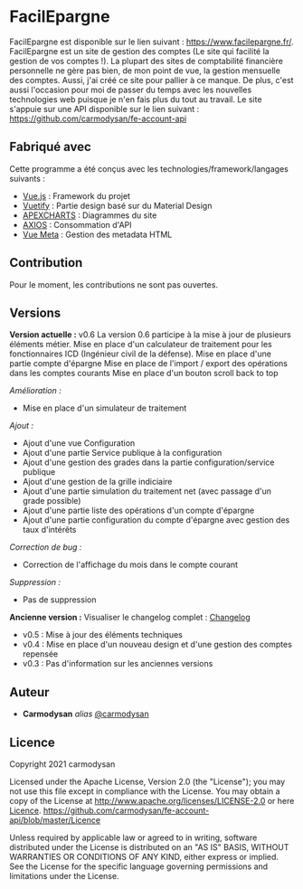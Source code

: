# FacilEpargne
FacilEpargne est disponible sur le lien suivant : https://www.facilepargne.fr/. 
FacilEpargne est un site de gestion des comptes (Le site qui facilité la gestion de vos comptes !).
La plupart des sites de comptabilité financière personnelle ne gère pas bien, de mon point de vue, la gestion mensuelle des comptes.
Aussi, j'ai créé ce site pour pallier à ce manque. De plus, c'est aussi l'occasion pour moi de passer du temps avec les nouvelles technologies web puisque je n'en fais plus du tout au travail. 
Le site s'appuie sur une API disponible sur le lien suivant : https://github.com/carmodysan/fe-account-api

## Fabriqué avec
Cette programme a été conçus avec les technologies/framework/langages suivants :
* [Vue.js](https://vuejs.org/) : Framework du projet
* [Vuetify](https://vuetifyjs.com/) : Partie design basé sur du Material Design
* [APEXCHARTS](https://apexcharts.com/) : Diagrammes du site
* [AXIOS](https://axios-http.com/) : Consommation d'API
* [Vue Meta](https://vue-meta.nuxtjs.org/) : Gestion des metadata HTML


## Contribution
Pour le moment, les contributions ne sont pas ouvertes.

## Versions
**Version actuelle :** v0.6
La version 0.6 participe à la mise à jour de plusieurs éléments métier.
Mise en place d'un calculateur de traitement pour les fonctionnaires ICD (Ingénieur civil de la défense).
Mise en place d'une partie compte d'épargne
Mise en place de l'import / export des opérations dans les comptes courants
Mise en place d'un bouton scroll back to top

*Amélioration :*
* Mise en place d'un simulateur de traitement

*Ajout :*
* Ajout d'une vue Configuration
* Ajout d'une partie Service publique à la configuration
* Ajout d'une gestion des grades dans la partie configuration/service publique
* Ajout d'une gestion de la grille indiciaire
* Ajout d'une partie simulation du traitement net (avec passage d'un grade possible)
* Ajout d'une partie liste des opérations d'un compte d'épargne
* Ajout d'une partie configuration du compte d'épargne avec gestion des taux d'intérêts

*Correction de bug :*
* Correction de l'affichage du mois dans le compte courant

*Suppression :*
* Pas de suppression

**Ancienne version :** 
Visualiser le changelog complet : [Changelog](Changelog.md)
* v0.5 : Mise à jour des éléments techniques
* v0.4 : Mise en place d'un nouveau design et d'une gestion des comptes repensée
* v0.3 : Pas d'information sur les anciennes versions

## Auteur
* **Carmodysan** _alias_ [@carmodysan](https://github.com/carmodysan)

## Licence
Copyright 2021 carmodysan

Licensed under the Apache License, Version 2.0 (the "License");
you may not use this file except in compliance with the License.
You may obtain a copy of the License at http://www.apache.org/licenses/LICENSE-2.0 or here [Licence](Licence).
https://github.com/carmodysan/fe-account-api/blob/master/Licence

Unless required by applicable law or agreed to in writing, software
distributed under the License is distributed on an "AS IS" BASIS,
WITHOUT WARRANTIES OR CONDITIONS OF ANY KIND, either express or implied.
See the License for the specific language governing permissions and
limitations under the License.
